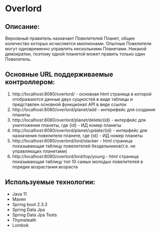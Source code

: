 # Overlord

## Описание:
Верховный правитель назначает Повелителей Планет, общее количество которых исчисляется миллионами.
Опытные Повелители могут одновременно управлять несколькими Планетами. Никакой демократии, поэтому одной планетой может править только один Повелитель.
## Основные URL поддерживаемые контроллером:
1. http://localhost:8080/overlord/ - основная html страница в которой отображаются данные двух сущностей в виде таблицы и представлен основной функционал API в виде ссылок
2. http://localhost:8080/overlord/planet/add - интерефейс для создания планеты
3. http://localhost:8080/overlord/planet/delete/{id} - интерфейс для уничтожения планеты, где {id} - ИД номер планеты
4. http://localhost:8080/overlord/planet/update/{id} - интерфейс для назначения повелителя планете, где {id} - ИД номер планеты
5. http://localhost:8080/overlord/lord/slacker - html страница показывающая таблицу повелителей бездельников(т.е. не управляющих планетами)
6. http://localhost:8080/overlord/lord/top/young - html страница показывающая таблицу топ 10 самых молодых повелителей в порядке возрастания возраста

## Используемые технологии:
* Java 11 
* Maven
* Spring boot 2.3.3
* Spring Data Jpa
* Spring Data Jpa Tests
* Thymeleath
* Lombok
